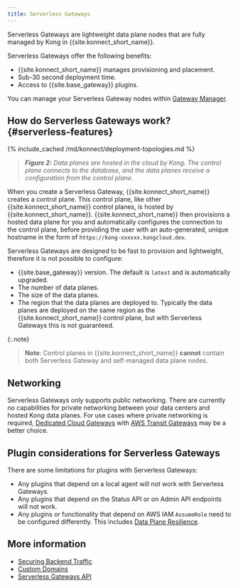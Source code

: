 ```yaml
---
title: Serverless Gateways
---
```


Serverless Gateways are lightweight data plane nodes that are fully managed by Kong in {{site.konnect_short_name}}.

Serverless Gateways offer the following benefits:

* {{site.konnect_short_name}} manages provisioning and placement.
* Sub-30 second deployment time.
* Access to {{site.base_gateway}} plugins.

You can manage your Serverless Gateway nodes within [Gateway Manager](https://cloud.konghq.com/gateway-manager/).

## How do Serverless Gateways work? {#serverless-features}

{% include_cached /md/konnect/deployment-topologies.md %}

> _**Figure 2:** Data planes are hosted in the cloud by Kong. The control plane connects to the database, and the data planes receive a configuration from the control plane._

When you create a Serverless Gateway, {{site.konnect_short_name}} creates a control plane. This control plane, like other {{site.konnect_short_name}} control planes, is hosted by {{site.konnect_short_name}}. {{site.konnect_short_name}} then provisions a hosted data plane for you and automatically configures the connection to the control plane, before providing the user with an auto-generated, unique hostname in the form of `https://kong-xxxxxx.kongcloud.dev`.

Serverless Gateways are designed to be fast to provision and lightweight, therefore it is not possible to configure:

* {{site.base_gateway}} version. The default is `latest` and is automatically upgraded.
* The number of data planes.
* The size of the data planes.
* The region that the data planes are deployed to. Typically the data planes are deployed on the same region as the {{site.konnect_short_name}} control plane, but with Serverless Gateways this is not guaranteed.

{:.note}
>**Note**: Control planes in {{site.konnect_short_name}} **cannot** contain both Serverless Gateway and self-managed data plane nodes.

## Networking

Serverless Gateways only supports public networking. There are currently no capabilities for private networking between your data centers and hosted Kong data planes. For use cases where private networking is required, [Dedicated Cloud Gateways](/konnect/gateway-manager/dedicated-cloud-gateways) with [AWS Transit Gateways](/konnect/gateway-manager/dedicated-cloud-gateways/transit-gateways/) may be a better choice.

## Plugin considerations for Serverless Gateways
There are some limitations for plugins with Serverless Gateways:

* Any plugins that depend on a local agent will not work with Serverless Gateways.
* Any plugins that depend on the Status API or on Admin API endpoints will not work.
* Any plugins or functionality that depend on AWS IAM `AssumeRole` need to be configured differently. 
This includes [Data Plane Resilience](/gateway/latest/kong-enterprise/cp-outage-handling/).

## More information

* [Securing Backend Traffic](/konnect/gateway-manager/serverless-gateways/securing-backend-traffic)
* [Custom Domains](/konnect/reference/custom-dns/)
* [Serverless Gateways API](/konnect/api/cloud-gateways/latest/)